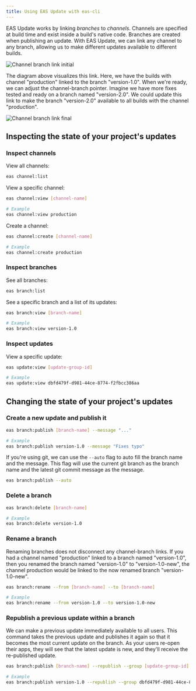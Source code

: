 ```yaml
---
title: Using EAS Update with eas-cli
---
```


EAS Update works by linking _branches_ to _channels_. Channels are specified at build time and exist inside a build's native code. Branches are created when publishing an update. With EAS Update, we can link any channel to any branch, allowing us to make different updates available to different builds.

![Channel branch link initial](/static/images/eas-update/channel-branch-link.png)

The diagram above visualizes this link. Here, we have the builds with channel "production" linked to the branch "version-1.0". When we're ready, we can adjust the channel-branch pointer. Imagine we have more fixes tested and ready on a branch named "version-2.0". We could update this link to make the branch "version-2.0" available to all builds with the channel "production".

![Channel branch link final](/static/images/eas-update/channel-branch-link-2.png)

## Inspecting the state of your project's updates

### Inspect channels

View all channels:

```bash
eas channel:list
```

View a specific channel:

```bash
eas channel:view [channel-name]

# Example
eas channel:view production
```

Create a channel:

```bash
eas channel:create [channel-name]

# Example
eas channel:create production
```

### Inspect branches

See all branches:

```bash
eas branch:list
```

See a specific branch and a list of its updates:

```bash
eas branch:view [branch-name]

# Example
eas branch:view version-1.0
```

### Inspect updates

View a specific update:

```bash
eas update:view [update-group-id]

# Example
eas update:view dbfd479f-d981-44ce-8774-f2fbcc386aa
```

## Changing the state of your project's updates

### Create a new update and publish it

```bash
eas branch:publish [branch-name] --message "..."

# Example
eas branch:publish version-1.0 --message "Fixes typo"
```

If you're using git, we can use the `--auto` flag to auto fill the branch name and the message. This flag will use the current git branch as the branch name and the latest git commit message as the message.

```bash
eas branch:publish --auto
```

### Delete a branch

```bash
eas branch:delete [branch-name]

# Example
eas branch:delete version-1.0
```

### Rename a branch

Renaming branches does not disconnect any channel-branch links. If you had a channel named "production" linked to a branch named "version-1.0", then you renamed the branch named "version-1.0" to "version-1.0-new", the channel production would be linked to the now renamed branch "version-1.0-new".

```bash
eas branch:rename --from [branch-name] --to [branch-name]

# Example
eas branch:rename --from version-1.0 --to version-1.0-new
```

### Republish a previous update within a branch

We can make a previous update immediately available to all users. This command takes the previous update and publishes it again so that it becomes the most current update on the branch. As your users re-open their apps, they will see that the latest update is new, and they'll receive the re-published update.

```bash
eas branch:publish [branch-name] --republish --group [update-group-id]

# Example
eas branch:publish version-1.0 --republish --group dbfd479f-d981-44ce-8774-f2fbcc386aa
```
